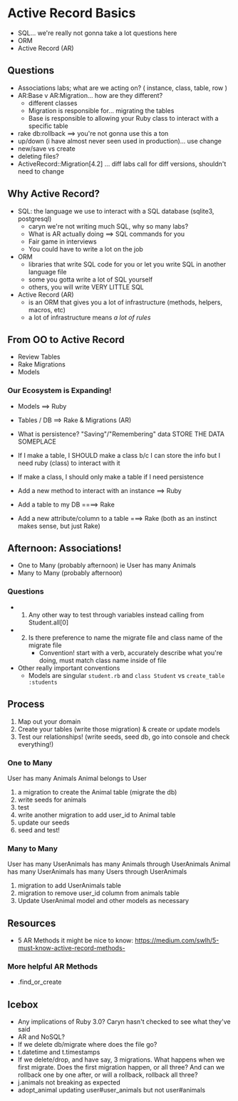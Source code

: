 # Active Record Basics
- SQL... we're really not gonna take a lot questions here 
- ORM
- Active Record (AR)

## Questions
- Associations labs; what are we acting on? ( instance, class, table, row )
- AR:Base v AR:Migration... how are they different?
  - different classes
  - Migration is responsible for... migrating the tables 
  - Base is responsible to allowing your Ruby class to interact with a specific table 
- rake db:rollback ==> you're not gonna use this a ton 
- up/down (i have almost never seen used in production)... use change 
- new/save vs create 
- deleting files? 
- ActiveRecord::Migration[4.2] ... diff labs call for diff versions, shouldn't need to change 

## Why Active Record?
- SQL: the language we use to interact with a SQL database (sqlite3, postgresql)
  - caryn we're not writing much SQL, why so many labs?
  - What is AR actually doing ==> SQL commands for you
  - Fair game in interviews 
  - You could have to write a lot on the job 
- ORM
  - libraries that write SQL code for you or let you write SQL in another language file
  - some you gotta write a lot of SQL yourself
  - others, you will write VERY LITTLE SQL 
- Active Record (AR) 
  - is an ORM that gives you a lot of infrastructure (methods, helpers, macros, etc)
  - a lot of infrastructure means *a lot of rules*


## From OO to Active Record

- Review Tables
- Rake Migrations
- Models


### Our Ecosystem is Expanding!
- Models ==> Ruby
- Tables / DB ==> Rake & Migrations (AR)

- What is persistence? "Saving"/"Remembering" data STORE THE DATA SOMEPLACE 
- If I make a table, I SHOULD make a class b/c I can store the info but I need ruby (class) to interact with it 
- If make a class, I should only make a table if I need persistence 


- Add a new method to interact with an instance ==> Ruby 
- Add a table to my DB ====> Rake 
- Add a new attribute/column to a table ===> Rake  (both as an instinct makes sense, but just Rake)


## Afternoon:  Associations!
- One to Many (probably afternoon) ie User has many Animals
- Many to Many (probably afternoon)


### Questions
- 1. Any other way to test through variables instead calling from Student.all[0]
- 2. Is there preference to name the migrate file and class name of the migrate file  
       - Convention! start with a verb, accurately describe what you're doing, must match class name inside of file 
- Other really important conventions
  - Models are singular `student.rb` and `class Student` vs `create_table :students`


## Process
1. Map out your domain 
2. Create your tables (write those migration) & create or update models 
3. Test our relationships! (write seeds, seed db, go into console and check everything!)


### One to Many 
User has many Animals
Animal belongs to User 

1. a migration to create the Animal table (migrate the db)
2. write seeds for animals
3. test 
4. write another migration to add user_id to Animal table
5. update our seeds
6. seed and test! 


### Many to Many 
User has many UserAnimals
    has many Animals through UserAnimals
Animal has many UserAnimals
    has many Users through UserAnimals

1. migration to add UserAnimals table
2. migration to remove user_id column from animals table 
3. Update UserAnimal model  and other models as necessary













## Resources
- 5 AR Methods it might be nice to know: https://medium.com/swlh/5-must-know-active-record-methods-

### More helpful AR Methods
- .find_or_create


## Icebox 
- Any implications of Ruby 3.0? Caryn hasn't checked to see what they've said 
- AR and NoSQL?
- If we delete db/migrate where does the file go? 
- t.datetime and t.timestamps 
- If we delete/drop, and have say, 3 migrations. What happens when we first migrate. Does the first migration happen, or all three? And can we rollback one by one after, or will a rollback, rollback all three?
- j.animals not breaking as expected 
- adopt_animal updating user#user_animals but not  user#animals 